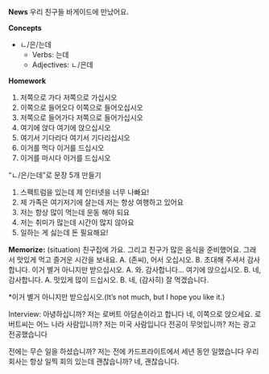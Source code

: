 **News**
우리 친구들 바게이드에 만났어요.

**Concepts**

- ㄴ/은/는데
  - Verbs: 는데
  - Adjectives: ㄴ/은데

**Homework**

1. 저쪽으로 가다
   저쪽으로 가십시오
2. 이쪽으로 들어오다
   이쪽으로 들어오십시오
3. 저쪽으로 들어가다
   저쪽으로 들어가십시오
4. 여기에 앉다
   여기에 앉으십시오
5. 여기서 기다리다
   여기서 기다리십시오
6. 이거를 먹다
   이거를 드십시오
7. 이거를 마시다
   이거를 드십시오

“ㄴ/은/는데”로 문장 5개 만들기

1. 스펙트럼을 있는데 제 인터넷을 너무 나빠요!
2. 제 가족은 여기저기에 살는데 저는 항상 여행하고 있어요
3. 저는 항상 많이 먹는데 운동 해야 되요
4. 저는 취미가 많는데 시간이 많지 않아요
5. 일하는 게 싫는데 돈 필요해요!

**Memorize:**
(situation) 친구집에 가요. 그리고 친구가 많은 음식을 준비했어요. 그래서 맛있게 먹고 즐거운 시간을 보내요.
A. (존씨), 어서 오십시오.
B. 초대해 주셔서 감사합니다. 이거 별거 아니지만 받으십시오.
A. 와. 감사합니다… 여기에 앉으십시오.
B. 네, 감사합니다.
A. 맛있게 많이 드십시오.
B. 네, (감사히) 잘 먹겠습니다.

\*이거 별거 아니지만 받으십시오.(It’s not much, but I hope you like it.)

Interview:
아녕하십니까? 저는 로버트 아담손이라고 합니다
네, 이쪽으로 앉으세요. 로버트씨는 어느 나라 사람입니까?
저는 미국 사람입니다
전공이 무엇입니까?
저는 광고 전공했습니다

전에는 무슨 일을 하셨습니까?
저는 전에 카드프라이트에서 세년 동안 일했습니다
우리 회사는 항상 일찍 회의 있는데 괜찮습니까?
네, 괜찮습니다.
